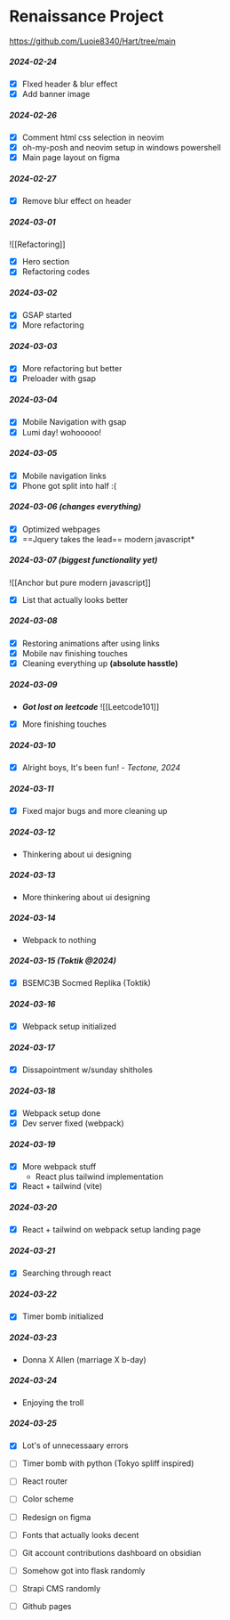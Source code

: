 # Renaissance Project

https://github.com/Luoie8340/Hart/tree/main

##### ***2024-02-24***
- [x] FIxed header & blur effect
- [x] Add banner image
##### ***2024-02-26***
- [x] Comment html css selection in neovim
- [x] oh-my-posh and neovim setup in windows powershell
- [x] Main page layout on figma
##### ***2024-02-27***
- [x] Remove blur effect on header
##### ***2024-03-01***
![[Refactoring]]
- [x] Hero section
- [x] Refactoring codes
##### ***2024-03-02***
- [x] GSAP started 
- [x] More refactoring
##### ***2024-03-03***
- [x] More refactoring but better
- [x] Preloader with gsap
##### ***2024-03-04***
- [x] Mobile Navigation with gsap
- [x] Lumi day! wohooooo!
##### ***2024-03-05***
- [x] Mobile navigation links
- [x] Phone got split into half :(
##### ***2024-03-06*** **(changes everything)**
- [x] Optimized webpages
- [x] ==Jquery takes the lead== modern javascript*
##### ***2024-03-07*** **(biggest functionality yet)**
![[Anchor but pure modern javascript]]
- [x] List that actually looks better
##### **2024-03-08**
- [x] Restoring animations after using links
- [x] Mobile nav finishing touches
- [x] Cleaning everything up **(absolute hasstle)**
##### **2024-03-09**
- ***Got lost on leetcode*** ![[Leetcode101]]
- [x] More finishing touches
##### **2024-03-10**
- [x] Alright boys, It's been fun! *- Tectone, 2024*
##### **2024-03-11**
- [x] Fixed major bugs and more cleaning up
##### **2024-03-12**
- Thinkering about ui designing
##### **2024-03-13**
- More thinkering about ui designing
##### **2024-03-14**
- Webpack to nothing
##### **2024-03-15** (Toktik @2024)
- [x] BSEMC3B Socmed Replika (Toktik)
##### **2024-03-16**
- [x] Webpack setup initialized
##### **2024-03-17**
- [x] Dissapointment w/sunday shitholes
##### **2024-03-18**
- [x] Webpack setup done
- [x] Dev server fixed (webpack)
##### **2024-03-19**
- [x] More webpack stuff
	- React plus tailwind implementation
- [x] React + tailwind (vite)
##### **2024-03-20**
- [x] React + tailwind on webpack setup landing page
##### **2024-03-21**
- [x] Searching through react 
##### **2024-03-22**
- [x] Timer bomb initialized 
##### **2024-03-23**
- Donna X Allen (marriage X b-day)
##### **2024-03-24**
- Enjoying the troll
##### **2024-03-25**
- [x] Lot's of unnecessaary errors
- [ ] Timer bomb with python (Tokyo spliff inspired)
- [ ] React router

- [ ] Color scheme
- [ ] Redesign on figma
- [ ] Fonts that actually looks decent
- [ ] Git account contributions dashboard on obsidian
- [ ] Somehow got into flask randomly
- [ ] Strapi CMS randomly

- [ ] Github pages
